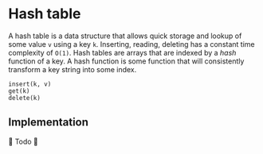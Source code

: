 # Hash table
A hash table is a data structure that allows quick storage and lookup of some value `v` using a key `k`. Inserting, reading, deleting has a constant time complexity of `O(1)`. Hash tables are arrays that are indexed by a _hash_ function of a key. A hash function is some function that will consistently transform a key string into some index. 
```
insert(k, v)
get(k)
delete(k)
```

## Implementation
🚧 Todo 🚧

